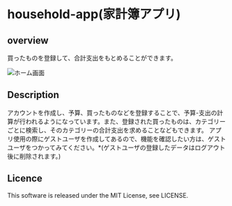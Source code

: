 household-app(家計簿アプリ)
====

## overview
買ったものを登録して、合計支出をもとめることができます。


![ホーム画面](https://user-images.githubusercontent.com/47558898/58493103-33ce6380-81ad-11e9-993c-5576dc4540aa.PNG)



## Description
アカウントを作成し、予算、買ったものなどを登録することで、予算-支出の計算が行われるようになっています。また、登録された買ったものは、カテゴリーごとに検索し、そのカテゴリーの合計支出を求めることなどもできます。
アプリ使用の際にゲストユーザを作成してあるので、機能を確認したい方は、ゲストユーザをつかってみてください。*(ゲストユーザの登録したデータはログアウト後に削除されます。)


## Licence
This software is released under the MIT License, see LICENSE.



